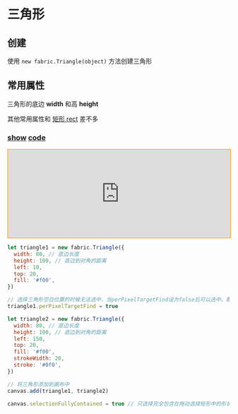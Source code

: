 # 三角形

## 创建

使用 `new fabric.Triangle(object)` 方法创建三角形

## 常用属性

三角形的底边 **width** 和高 **height**

其他常用属性和 [矩形 rect](/web-page/fabric/基础图形/矩形) 差不多


### [**show**](https://zhuanwan.github.io/web/fabric/基础图形/三角形1)  [**code**](https://github.com/zhuanwan/web/blob/mater/src/pages/fabric/基础图形/三角形1.jsx)
<iframe height=200 width='100%' style="border: 1px solid #ff9000" frameborder=1 allowfullscreen="true" src="https://zhuanwan.github.io/web/fabric/基础图形/三角形1">  
 </iframe>


```js
let triangle1 = new fabric.Triangle({
  width: 80, // 底边长度
  height: 100, // 底边到对角的距离
  left: 10,
  top: 20,
  fill: '#f00',
})

// 选择三角形空白位置的时候无法选中，当perPixelTargetFind设为false后可以选中。默认值是false
triangle1.perPixelTargetFind = true

let triangle2 = new fabric.Triangle({
  width: 80, // 底边长度
  height: 100, // 底边到对角的距离
  left: 150,
  top: 20,
  fill: '#f00',
  strokeWidth: 20,
  stroke: '#0f0',
})

// 将三角形添加到画布中
canvas.add(triangle1, triangle2)

canvas.selectionFullyContained = true // 只选择完全包含在拖动选择矩形中的形状
```

